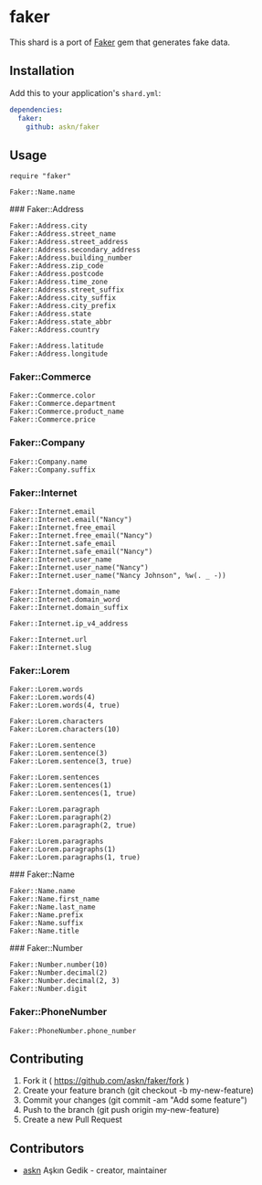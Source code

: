 # faker

This shard is a port of [Faker](https://github.com/stympy/faker) gem that generates fake data.


## Installation

Add this to your application's `shard.yml`:

```yaml
dependencies:
  faker:
    github: askn/faker
```

## Usage

```crystal
require "faker"

Faker::Name.name
```

### Faker::Address

```crystal
Faker::Address.city
Faker::Address.street_name
Faker::Address.street_address
Faker::Address.secondary_address
Faker::Address.building_number
Faker::Address.zip_code
Faker::Address.postcode
Faker::Address.time_zone
Faker::Address.street_suffix
Faker::Address.city_suffix
Faker::Address.city_prefix
Faker::Address.state
Faker::Address.state_abbr
Faker::Address.country

Faker::Address.latitude
Faker::Address.longitude

```

### Faker::Commerce

```crystal
Faker::Commerce.color
Faker::Commerce.department
Faker::Commerce.product_name
Faker::Commerce.price
```

### Faker::Company

```crystal
Faker::Company.name
Faker::Company.suffix
```

### Faker::Internet

```crystal
Faker::Internet.email
Faker::Internet.email("Nancy")
Faker::Internet.free_email
Faker::Internet.free_email("Nancy")
Faker::Internet.safe_email
Faker::Internet.safe_email("Nancy")
Faker::Internet.user_name
Faker::Internet.user_name("Nancy")
Faker::Internet.user_name("Nancy Johnson", %w(. _ -))

Faker::Internet.domain_name
Faker::Internet.domain_word
Faker::Internet.domain_suffix

Faker::Internet.ip_v4_address

Faker::Internet.url
Faker::Internet.slug
```

### Faker::Lorem

```crystal
Faker::Lorem.words
Faker::Lorem.words(4)
Faker::Lorem.words(4, true)

Faker::Lorem.characters
Faker::Lorem.characters(10)

Faker::Lorem.sentence
Faker::Lorem.sentence(3)
Faker::Lorem.sentence(3, true)

Faker::Lorem.sentences
Faker::Lorem.sentences(1)
Faker::Lorem.sentences(1, true)

Faker::Lorem.paragraph
Faker::Lorem.paragraph(2)
Faker::Lorem.paragraph(2, true)

Faker::Lorem.paragraphs
Faker::Lorem.paragraphs(1)
Faker::Lorem.paragraphs(1, true)
```

### Faker::Name

```crystal
Faker::Name.name
Faker::Name.first_name
Faker::Name.last_name
Faker::Name.prefix
Faker::Name.suffix
Faker::Name.title
```

### Faker::Number

```crystal
Faker::Number.number(10)
Faker::Number.decimal(2)
Faker::Number.decimal(2, 3)
Faker::Number.digit
```

### Faker::PhoneNumber

```crystal
Faker::PhoneNumber.phone_number
```


## Contributing

1. Fork it ( https://github.com/askn/faker/fork )
2. Create your feature branch (git checkout -b my-new-feature)
3. Commit your changes (git commit -am "Add some feature")
4. Push to the branch (git push origin my-new-feature)
5. Create a new Pull Request

## Contributors

- [askn](https://github.com/askn) Aşkın Gedik - creator, maintainer
